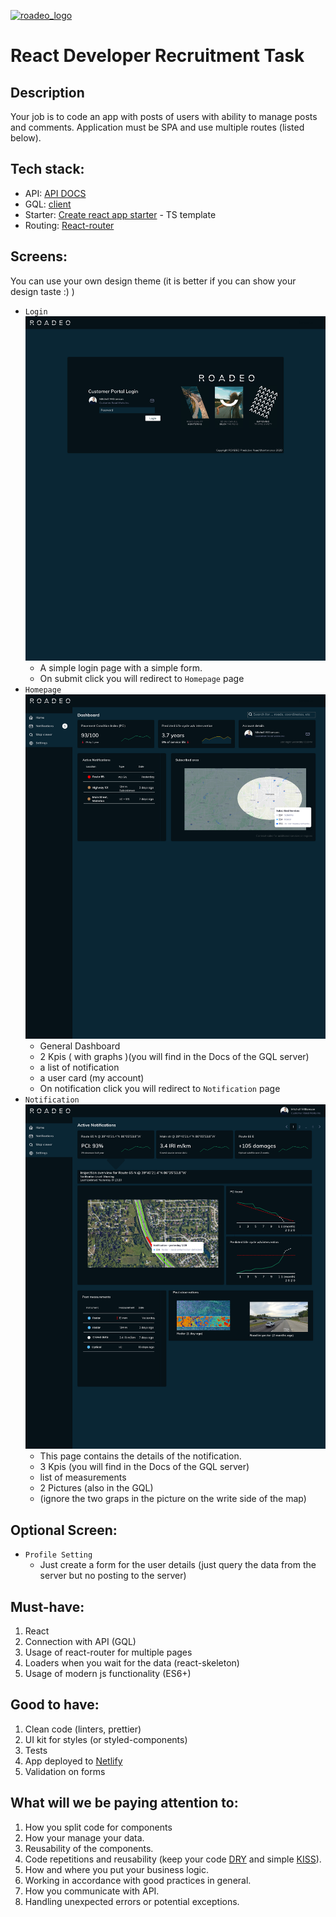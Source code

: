 [![roadeo_logo](https://static.wixstatic.com/media/c1617f_40d55a595dfc47e092ac4adf9d91b6f5~mv2.png/v1/fill/w_287,h_76,al_c,q_85,usm_0.66_1.00_0.01/RoadEO.webp)](https://www.roadeo.io)

# React Developer Recruitment Task 

## Description
Your job is to code an app with posts of users with ability to manage posts and comments. Application must be SPA and use multiple routes (listed below). 

## Tech stack:
* API: [API DOCS](https://graphqlzero.almansi.me/api) 
* GQL: [client](https://www.apollographql.com/docs/react/get-started/)
* Starter: [Create react app starter](https://github.com/facebook/create-react-app) - TS template
* Routing: [React-router](https://github.com/ReactTraining/react-router)

## Screens:

You can use your own design theme (it is better if you can show your design taste :) ) 

* `Login` 
    ![Login](img/Login.png)
    * A simple login page with a simple form. 
    * On submit click you will redirect to `Homepage` page
* `Homepage` 
    ![Homepage](img/HomePage.png)
    * General Dashboard
    * 2 Kpis ( with graphs )(you will find in the Docs of the GQL server)
    * a list of notification
    * a user card (my account)
    * On notification click you will redirect to `Notification` page
* `Notification`
    ![Notification Details](img/Notifications.png)
    * This page contains the details of the notification.
    * 3 Kpis (you will find in the Docs of the GQL server)
    * list of measurements
    * 2 Pictures (also in the GQL)
    * (ignore the two graps in the picture on the write side of the map)
## Optional Screen:
* `Profile Setting` 
    * Just create a form for the user details (just query the data from the server but no posting to the server)
## Must-have:
1. React 
2. Connection with API (GQL)
3. Usage of react-router for multiple pages
4. Loaders when you wait for the data (react-skeleton)
5. Usage of modern js functionality (ES6+)

## Good to have:
1. Clean code (linters, prettier)
2. UI kit for styles (or styled-components)
3. Tests
4. App deployed to [Netlify](https://www.netlify.com/)
5. Validation on forms

## What will we be paying attention to:
1. How you split code for components
2. How your manage your data.
3. Reusability of the components.
4. Code repetitions and reusability (keep your code [DRY](https://en.wikipedia.org/wiki/Don%27t_repeat_yourself) and simple [KISS](https://en.wikipedia.org/wiki/KISS_principle)).
5. How and where you put your business logic.
6. Working in accordance with good practices in general.
7. How you communicate with API.
8. Handling unexpected errors or potential exceptions.
